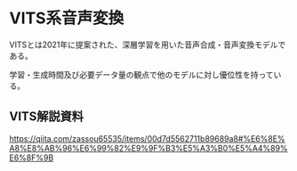 # VITS系音声変換
VITSとは2021年に提案された、深層学習を用いた音声合成・音声変換モデルである。

学習・生成時間及び必要データ量の観点で他のモデルに対し優位性を持っている。

## VITS解説資料
https://qiita.com/zassou65535/items/00d7d5562711b89689a8#%E6%8E%A8%E8%AB%96%E6%99%82%E9%9F%B3%E5%A3%B0%E5%A4%89%E6%8F%9B